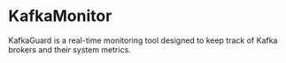# KafkaMonitor
KafkaGuard is a real-time monitoring tool designed to keep track of Kafka brokers and their system metrics.
